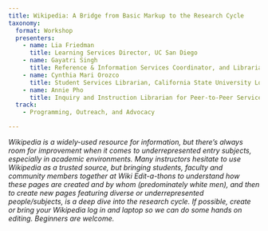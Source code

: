 ```yaml
---
title: Wikipedia: A Bridge from Basic Markup to the Research Cycle
taxonomy:
  format: Workshop
  presenters:
    - name: Lia Friedman	
	  title: Learning Services Director, UC San Diego
	- name: Gayatri Singh
	  title: Reference & Information Services Coordinator, and Librarian for Communication, UC San Diego
	- name: Cynthia Mari Orozco
	  title: Student Services Librarian, California State University Long Beach
	- name: Annie Pho
	  title: Inquiry and Instruction Librarian for Peer-to-Peer Services and Public Programming, UC Los Angeles
  track: 
	- Programming, Outreach, and Advocacy

---
```

_Wikipedia is a widely-used resource for information, but there’s always room for improvement when it comes to underrepresented entry subjects, especially in academic environments. Many instructors hesitate to use Wikipedia as a trusted source, but bringing students, faculty and community members together at Wiki Edit-a-thons to understand how these pages are created and by whom (predominately white men), and then to create new pages featuring diverse or underrepresented people/subjects, is a deep dive into the research cycle. If possible, create or bring your Wikipedia log in and laptop so we can do some hands on editing. Beginners are welcome._